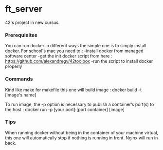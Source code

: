 # ft_server

42's project in new cursus.

### Prerequisites

You can run docker in different ways the simple one is to simply install docker.
For school's mac you need to :
-install docker from managed software center
-get the init docker script from here : https://github.com/alexandregv/42toolbox
-run the script to install docker properly

### Commands

Kind like make for makefile this one will build image :
  docker build -t [image's name]

To run image, the -p option is necessary to publish a container’s port(s) to the host :
  docker run -p [your port]:[port container] [image]

### Tips
When running docker without being in the container of your machine virtual, this one will automatically stop
if nothing is running in front.
Nginx will run in back.

